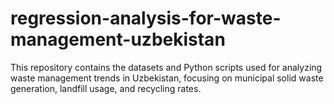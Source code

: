 # regression-analysis-for-waste-management-uzbekistan
This repository contains the datasets and Python scripts used for analyzing waste management trends in Uzbekistan, focusing on municipal solid waste generation, landfill usage, and recycling rates.

